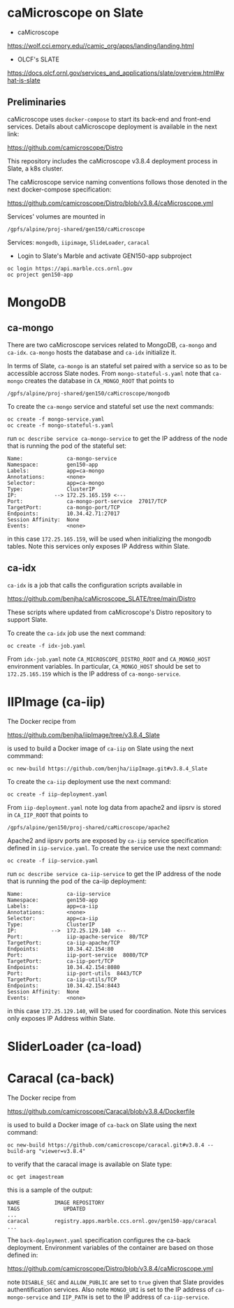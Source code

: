 # caMicroscope on Slate

- caMicroscope

https://wolf.cci.emory.edu//camic_org/apps/landing/landing.html

- OLCF's SLATE

https://docs.olcf.ornl.gov/services_and_applications/slate/overview.html#what-is-slate

## Preliminaries

caMicroscope uses `docker-compose` to start its back-end and front-end services. Details about
caMicroscope deployment is available in the next link:

https://github.com/camicroscope/Distro

This repository includes the caMicroscope v3.8.4 deployment process in Slate, a k8s cluster.

The caMicroscope service naming conventions follows those denoted in the next docker-compose specification: 

https://github.com/camicroscope/Distro/blob/v3.8.4/caMicroscope.yml

Services' volumes are  mounted in 

```
/gpfs/alpine/proj-shared/gen150/caMicroscope 
``` 

Services: `mongodb`, `iipimage`, `SlideLoader`, `caracal`

- Login to Slate's Marble and activate GEN150-app subproject

```
oc login https://api.marble.ccs.ornl.gov
oc project gen150-app
```

# MongoDB

## ca-mongo

There are two caMicroscope services related to MongoDB, `ca-mongo` and `ca-idx`. `ca-mongo` hosts the database
and `ca-idx` initialize it. 

In terms of Slate, `ca-mongo` is an stateful set paired with a service so as to be accessible accross Slate nodes.
From `mongo-stateful-s.yaml` note that  `ca-mongo` creates the database in `CA_MONGO_ROOT` that points to

```
/gpfs/alpine/proj-shared/gen150/caMicroscope/mongodb
``` 

To create the `ca-mongo` service and stateful set use the next commands:

```
oc create -f mongo-service.yaml
oc create -f mongo-stateful-s.yaml
```

run `oc describe service ca-mongo-service` to get the IP address of the node that is running the pod of the stateful set:

```
Name:              ca-mongo-service
Namespace:         gen150-app
Labels:            app=ca-mongo
Annotations:       <none>
Selector:          app=ca-mongo
Type:              ClusterIP
IP:            --> 172.25.165.159 <---
Port:              ca-mongo-port-service  27017/TCP
TargetPort:        ca-mongo-port/TCP
Endpoints:         10.34.42.71:27017
Session Affinity:  None
Events:            <none>
```

in this case `172.25.165.159`, will be used when initializing the mongodb tables. Note this services only exposes IP Address within Slate.

## ca-idx

`ca-idx` is a job that calls the configuration scripts available in

https://github.com/benjha/caMicroscope_SLATE/tree/main/Distro

These scripts where updated from caMicroscope's Distro repository to support Slate.

To create the `ca-idx` job use the next command:

```
oc create -f idx-job.yaml
```

From `idx-job.yaml` note `CA_MICROSCOPE_DISTRO_ROOT` and `CA_MONGO_HOST` environment variables. In particular,
`CA_MONGO_HOST` should be set to `172.25.165.159` which is the IP address of `ca-mongo-service`.

# IIPImage (ca-iip)

The Docker recipe from

https://github.com/benjha/iipImage/tree/v3.8.4_Slate

is used to build a Docker image of `ca-iip` on Slate using the next commmand:

```
oc new-build https://github.com/benjha/iipImage.git#v3.8.4_Slate
```

To create the `ca-iip` deployment use the next command:

```
oc create -f iip-deployment.yaml
```

From `iip-deployment.yaml` note log data from apache2 and iipsrv is stored in `CA_IIP_ROOT` that points to

```
/gpfs/alpine/gen150/proj-shared/caMicroscope/apache2
```

Apache2 and iipsrv ports are exposed by `ca-iip` service specification defined in `iip-service.yaml`. To create
the service use the next command:

```
oc create -f iip-service.yaml
```

run `oc describe service ca-iip-service` to get the IP address of the node that is running the pod of the ca-iip deployment:

```
Name:              ca-iip-service
Namespace:         gen150-app
Labels:            app=ca-iip
Annotations:       <none>
Selector:          app=ca-iip
Type:              ClusterIP
IP:           -->  172.25.129.140  <--
Port:              iip-apache-service  80/TCP
TargetPort:        ca-iip-apache/TCP
Endpoints:         10.34.42.154:80
Port:              iip-port-service  8080/TCP
TargetPort:        ca-iip-port/TCP
Endpoints:         10.34.42.154:8080
Port:              iip-port-utils  8443/TCP
TargetPort:        ca-iip-utils/TCP
Endpoints:         10.34.42.154:8443
Session Affinity:  None
Events:            <none>
```

in this case `172.25.129.140`, will be used for coordination. Note this services only exposes IP Address within Slate.


# SliderLoader (ca-load)

# Caracal (ca-back)

The Docker recipe from 

https://github.com/camicroscope/Caracal/blob/v3.8.4/Dockerfile

is used to build a Docker image of `ca-back` on Slate using the next command:

```
oc new-build https://github.com/camicroscope/caracal.git#v3.8.4 --build-arg "viewer=v3.8.4"
```

to verify that the caracal image is available on Slate type:

```
oc get imagestream
```

this is a sample of the output:

```
NAME           IMAGE REPOSITORY                                            TAGS              UPDATED
...
caracal        registry.apps.marble.ccs.ornl.gov/gen150-app/caracal                          
...
```

The `back-deployment.yaml` specification configures the ca-back deployment. Environment variables of the container
are based on those defined in:

https://github.com/camicroscope/Distro/blob/v3.8.4/caMicroscope.yml

note `DISABLE_SEC` and `ALLOW_PUBLIC` are set to `true` given that Slate provides authentification services. Also note
`MONGO_URI` is set to the IP address of `ca-mongo-service` and `IIP_PATH`  is set to the IP address of `ca-iip-service`.


